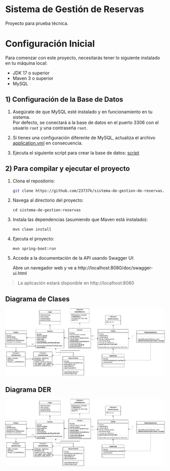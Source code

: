 # Sistema de Gestión de Reservas
Proyecto para prueba técnica. 


# Configuración Inicial

Para comenzar con este proyecto, necesitarás tener lo siguiente instalado en tu máquina local:

- JDK 17 o superior
- Maven 3 o superior
- MySQL

## 1) Configuración de la Base de Datos

1. Asegúrate de que MySQL esté instalado y en funcionamiento en tu sistema.  
   Por defecto, se conectará a la base de datos en el puerto 3306 con el usuario `root` y una contraseña `root`.


2. Si tienes una configuración diferente de MySQL, actualiza el archivo [application.yml](src/main/resources/application.yml) en consecuencia.


3. Ejecuta el siguiente script para crear la base de datos: [script](/scripts/create-db.sql)

## 2) Para compilar y ejecutar el proyecto

1. Clona el repositorio:
   ```bash
   git clone https://github.com/23737k/sistema-de-gestion-de-reservas.git
   ```
  
2. Navega al directorio del proyecto:
   ```
   cd sistema-de-gestion-reservas
   ```
3. Instala las dependencias (asumiendo que Maven está instalado):
   ```
   mvn clean install
   ```
4. Ejecuta el proyecto:
   ```
   mvn spring-boot:run
   ```

5. Accede a la documentación de la API usando Swagger UI:

   Abre un navegador web y ve a http://localhost:8080/doc/swagger-ui.html

> La aplicación estará disponible en http://localhost:8080


Diagrama de Clases
-
![Class Diagram](assets/diagrama-de-clases.png)

Diagrama DER
-
![Class Diagram](assets/diagrama-de-clases.png)


